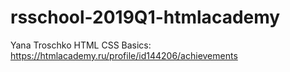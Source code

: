 # rsschool-2019Q1-htmlacademy
Yana Troschko
HTML CSS Basics: https://htmlacademy.ru/profile/id144206/achievements
